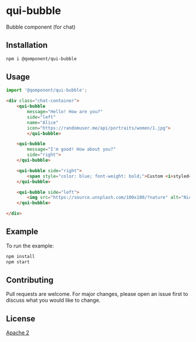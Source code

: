 # qui-bubble

Bubble component (for chat)


## Installation

```bash
npm i @qomponent/qui-bubble
```

## Usage

```javascript
import '@qomponent/qui-bubble';
```

```html
<div class="chat-container">
    <qui-bubble 
        message="Hello! How are you?" 
        side="left" 
        name="Alice"
        icon="https://randomuser.me/api/portraits/women/1.jpg">
        </qui-bubble>

    <qui-bubble 
        message="I'm good! How about you?" 
        side="right">
    </qui-bubble>

    <qui-bubble side="right">
        <span style="color: blue; font-weight: bold;">Custom <i>styled</i> message!</span>
    </qui-bubble>

    <qui-bubble side="left">
        <img src="https://source.unsplash.com/100x100/?nature" alt="Nice view">
    </qui-bubble>

</div>
```


## Example

To run the example:

```bash
npm install
npm start
```

## Contributing

Pull requests are welcome. For major changes, please open an issue first
to discuss what you would like to change.

## License

[Apache 2](http://www.apache.org/licenses/LICENSE-2.0)